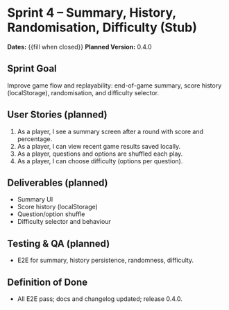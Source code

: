 # Sprint 4 – Summary, History, Randomisation, Difficulty (Stub)
**Dates:** {{fill when closed}}
**Planned Version:** 0.4.0

## Sprint Goal
Improve game flow and replayability: end-of-game summary, score history (localStorage), randomisation, and difficulty selector.

## User Stories (planned)
1. As a player, I see a summary screen after a round with score and percentage.
2. As a player, I can view recent game results saved locally.
3. As a player, questions and options are shuffled each play.
4. As a player, I can choose difficulty (options per question).

## Deliverables (planned)
- Summary UI
- Score history (localStorage)
- Question/option shuffle
- Difficulty selector and behaviour

## Testing & QA (planned)
- E2E for summary, history persistence, randomness, difficulty.

## Definition of Done
- All E2E pass; docs and changelog updated; release 0.4.0.
